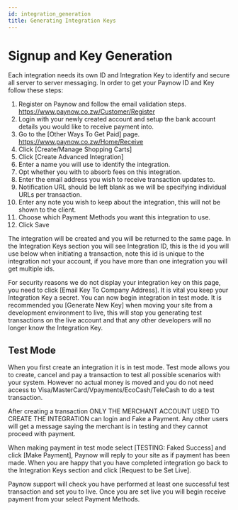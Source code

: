 ```yaml
---
id: integration_generation
title: Generating Integration Keys
---
```


# Signup and Key Generation

Each integration needs its own ID and Integration Key to identify and secure all server to server
messaging. In order to get your Paynow ID and Key follow these steps:

1. Register on Paynow and follow the email validation steps.
https://www.paynow.co.zw/Customer/Register
2. Login with your newly created account and setup the bank account details you would like to
receive payment into.
3. Go to the [Other Ways To Get Paid] page.
https://www.paynow.co.zw/Home/Receive
4. Click [Create/Manage Shopping Carts]
5. Click [Create Advanced Integration]
6. Enter a name you will use to identify the integration.
7. Opt whether you with to absorb fees on this integration.
8. Enter the email address you wish to receive transaction updates to.
9. Notification URL should be left blank as we will be specifying individual URLs per transaction.
10. Enter any note you wish to keep about the integration, this will not be shown to the client.
11. Choose which Payment Methods you want this integration to use.
12. Click Save

The integration will be created and you will be returned to the same page. In the Integration Keys
section you will see Integration ID, this is the id you will use below when initiating a transaction, note
this id is unique to the integration not your account, if you have more than one integration you will
get multiple ids.

For security reasons we do not display your integration key on this page, you need to click [Email Key
To Company Address]. It is vital you keep your Integration Key a secret.
You can now begin integration in test mode. It is recommended you [Generate New Key] when
moving your site from a development environment to live, this will stop you generating test
transactions on the live account and that any other developers will no longer know the Integration
Key.

## Test Mode
When you first create an integration it is in test mode. Test mode allows you to create, cancel and pay
a transaction to test all possible scenarios with your system. However no actual money is moved and
you do not need access to Visa/MasterCard/Vpayments/EcoCash/TeleCash to do a test transaction.

After creating a transaction ONLY THE MERCHANT ACCOUNT USED TO CREATE THE INTEGRATION
can login and Fake a Payment. Any other users will get a message saying the merchant is in testing
and they cannot proceed with payment.

When making payment in test mode select [TESTING: Faked Success] and click [Make Payment],
Paynow will reply to your site as if payment has been made.
When you are happy that you have completed integration go back to the Integration Keys section and
click [Request to be Set Live]. 

Paynow support will check you have performed at least one successful
test transaction and set you to live. Once you are set live you will begin receive payment from your
select Payment Methods.